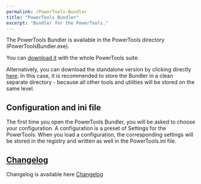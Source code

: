 ```yaml
---
permalink: /PowerTools-Bundler
title: "PowerTools Bundler"
excerpt: "Bundler for the PowerTools."
---
```


The PowerTools Bundler is available in the PowerTools directory (PowerToolsBundler.exe).

You can [download it](PowerTools-Setup#download-all) with the whole PowerTools suite.

Alternatively, you can download the standalone version by clicking directly [here](https://github.com/tdalon/ahk/raw/main/PowerTools/PowerToolsBundler.exe).
In this case, it is recommended to store the Bundler in a clean separate directory - because all other tools and utilities will be stored on the same level.

## Configuration and ini file

The first time you open the PowerTools Bundler, you will be asked to choose your configuration.
A configuration is a preset of Settings for the PowerTools.
When you load a configuration, the corresponding settings will be stored in the registry and written as well in the PowerTools.ini file.


## [Changelog](PowerTools-Bundler-(Changelog))

Changelog is available here [Changelog](PowerTools-Bundler-(Changelog))
